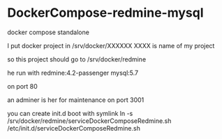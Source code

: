 # DockerCompose-redmine-mysql
docker compose standalone 


I put docker project in 
/srv/docker/XXXXXX
XXXX is name of my project

so this project should go to /srv/docker/redmine

he run with 
redmine:4.2-passenger
mysql:5.7

on port 80


an adminer is her for maintenance on port 3001


you can create init.d boot with symlink
ln -s /srv/docker/redmine/serviceDockerComposeRedmine.sh /etc/init.d/serviceDockerComposeRedmine.sh
